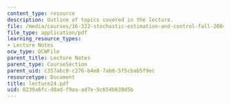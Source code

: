```yaml
---
content_type: resource
description: Outline of topics covered in the lecture.
file: /media/courses/16-322-stochastic-estimation-and-control-fall-2004/0239a6fcd8adf9aaad7e5c654b638d5b_lecture24.pdf
file_type: application/pdf
learning_resource_types:
- Lecture Notes
ocw_type: OCWFile
parent_title: Lecture Notes
parent_type: CourseSection
parent_uid: c357abc0-c276-b4e8-7ab0-5f5cbab5f9ec
resourcetype: Document
title: lecture24.pdf
uid: 0239a6fc-d8ad-f9aa-ad7e-5c654b638d5b
---
```

